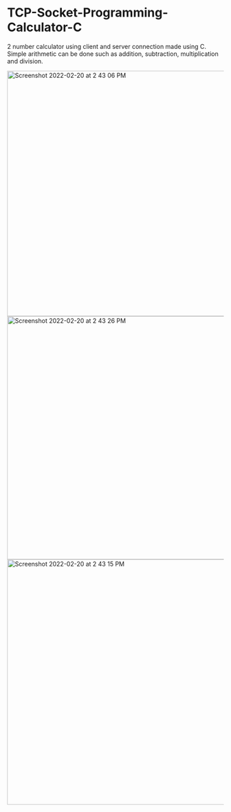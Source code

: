 # TCP-Socket-Programming-Calculator-C
2 number calculator using client and server connection made using C. Simple arithmetic can be done such as addition, subtraction, multiplication and division. 

<img width="569" alt="Screenshot 2022-02-20 at 2 43 06 PM" src="https://user-images.githubusercontent.com/71420919/154848296-30c236c3-512e-4a93-a1ad-48fe798250e8.png">
<img width="564" alt="Screenshot 2022-02-20 at 2 43 26 PM" src="https://user-images.githubusercontent.com/71420919/154848306-bddb99d2-cdd6-4a29-ae66-7f4a2eb7a62c.png">
<img width="569" alt="Screenshot 2022-02-20 at 2 43 15 PM" src="https://user-images.githubusercontent.com/71420919/154848309-e981bbe9-ea00-4a32-9278-c8ab184843e2.png">

